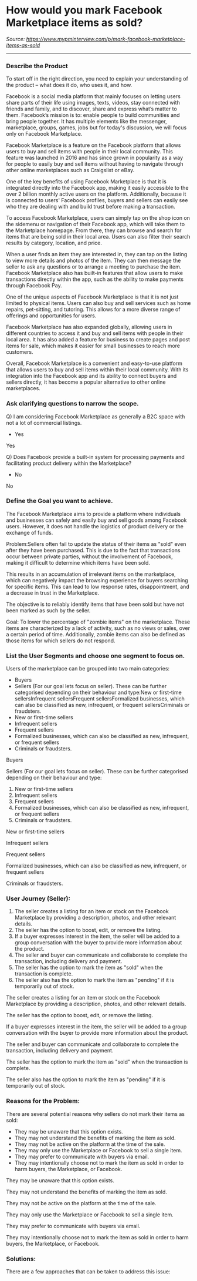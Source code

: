 # How would you mark Facebook Marketplace items as sold?

*Source: https://www.mypminterview.com/p/mark-facebook-marketplace-items-as-sold*

---





### Describe the Product



To start off in the right direction, you need to explain your understanding of the product – what does it do, who uses it, and how.

Facebook is a social media platform that mainly focuses on letting users share parts of their life using images, texts, videos, stay connected with friends and family, and to discover, share and express what’s matter to them. Facebook’s mission is to: enable people to build communities and bring people together.  It has multiple elements like the messenger, marketplace, groups, games, jobs but for today's discussion, we will focus only on Facebook Marketplace.



Facebook Marketplace is a feature on the Facebook platform that allows users to buy and sell items with people in their local community. This feature was launched in 2016 and has since grown in popularity as a way for people to easily buy and sell items without having to navigate through other online marketplaces such as Craigslist or eBay.

One of the key benefits of using Facebook Marketplace is that it is integrated directly into the Facebook app, making it easily accessible to the over 2 billion monthly active users on the platform. Additionally, because it is connected to users' Facebook profiles, buyers and sellers can easily see who they are dealing with and build trust before making a transaction.

To access Facebook Marketplace, users can simply tap on the shop icon on the sidemenu or navigation of their Facebook app, which will take them to the Marketplace homepage. From there, they can browse and search for items that are being sold in their local area. Users can also filter their search results by category, location, and price.

When a user finds an item they are interested in, they can tap on the listing to view more details and photos of the item. They can then message the seller to ask any questions or to arrange a meeting to purchase the item. Facebook Marketplace also has built-in features that allow users to make transactions directly within the app, such as the ability to make payments through Facebook Pay.

One of the unique aspects of Facebook Marketplace is that it is not just limited to physical items. Users can also buy and sell services such as home repairs, pet-sitting, and tutoring. This allows for a more diverse range of offerings and opportunities for users.

Facebook Marketplace has also expanded globally, allowing users in different countries to access it and buy and sell items with people in their local area. It has also added a feature for business to create pages and post items for sale, which makes it easier for small businesses to reach more customers.

Overall, Facebook Marketplace is a convenient and easy-to-use platform that allows users to buy and sell items within their local community. With its integration into the Facebook app and its ability to connect buyers and sellers directly, it has become a popular alternative to other online marketplaces.



### Ask clarifying questions to narrow the scope.



Q) I am considering Facebook Marketplace as generally a B2C space with not a lot of commercial listings.

* Yes

Yes

Q) Does Facebook provide a built-in system for processing payments and facilitating product delivery within the Marketplace?

* No

No



### Define the Goal you want to achieve.



The Facebook Marketplace aims to provide a platform where individuals and businesses can safely and easily buy and sell goods among Facebook users. However, it does not handle the logistics of product delivery or the exchange of funds.



Problem:Sellers often fail to update the status of their items as "sold" even after they have been purchased. This is due to the fact that transactions occur between private parties, without the involvement of Facebook, making it difficult to determine which items have been sold.

This results in an accumulation of irrelevant items on the marketplace, which can negatively impact the browsing experience for buyers searching for specific items. This can lead to low response rates, disappointment, and a decrease in trust in the Marketplace.

The objective is to reliably identify items that have been sold but have not been marked as such by the seller.



Goal: To lower the percentage of "zombie items" on the marketplace. These items are characterized by a lack of activity, such as no views or sales, over a certain period of time. Additionally, zombie items can also be defined as those items for which sellers do not respond.



### List the User Segments and choose one segment to focus on.



Users of the marketplace can be grouped into two main categories:

* Buyers
* Sellers (For our goal lets focus on seller). These can be further categorised depending on their behaviour and type:New or first-time sellersInfrequent sellersFrequent sellersFormalized businesses, which can also be classified as new, infrequent, or frequent sellersCriminals or fraudsters.
* New or first-time sellers
* Infrequent sellers
* Frequent sellers
* Formalized businesses, which can also be classified as new, infrequent, or frequent sellers
* Criminals or fraudsters.

Buyers

Sellers (For our goal lets focus on seller). These can be further categorised depending on their behaviour and type:

1. New or first-time sellers
2. Infrequent sellers
3. Frequent sellers
4. Formalized businesses, which can also be classified as new, infrequent, or frequent sellers
5. Criminals or fraudsters.

New or first-time sellers

Infrequent sellers

Frequent sellers

Formalized businesses, which can also be classified as new, infrequent, or frequent sellers

Criminals or fraudsters.



### User Journey (Seller):

1. The seller creates a listing for an item or stock on the Facebook Marketplace by providing a description, photos, and other relevant details.
2. The seller has the option to boost, edit, or remove the listing.
3. If a buyer expresses interest in the item, the seller will be added to a group conversation with the buyer to provide more information about the product.
4. The seller and buyer can communicate and collaborate to complete the transaction, including delivery and payment.
5. The seller has the option to mark the item as "sold" when the transaction is complete.
6. The seller also has the option to mark the item as "pending" if it is temporarily out of stock.

The seller creates a listing for an item or stock on the Facebook Marketplace by providing a description, photos, and other relevant details.

The seller has the option to boost, edit, or remove the listing.

If a buyer expresses interest in the item, the seller will be added to a group conversation with the buyer to provide more information about the product.

The seller and buyer can communicate and collaborate to complete the transaction, including delivery and payment.

The seller has the option to mark the item as "sold" when the transaction is complete.

The seller also has the option to mark the item as "pending" if it is temporarily out of stock.



### Reasons for the Problem:



There are several potential reasons why sellers do not mark their items as sold:

* They may be unaware that this option exists.
* They may not understand the benefits of marking the item as sold.
* They may not be active on the platform at the time of the sale.
* They may only use the Marketplace or Facebook to sell a single item.
* They may prefer to communicate with buyers via email.
* They may intentionally choose not to mark the item as sold in order to harm buyers, the Marketplace, or Facebook.

They may be unaware that this option exists.

They may not understand the benefits of marking the item as sold.

They may not be active on the platform at the time of the sale.

They may only use the Marketplace or Facebook to sell a single item.

They may prefer to communicate with buyers via email.

They may intentionally choose not to mark the item as sold in order to harm buyers, the Marketplace, or Facebook.



### Solutions:

There are a few approaches that can be taken to address this issue:

